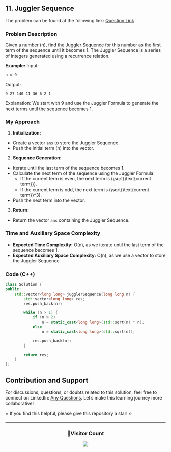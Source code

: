 ## 11. Juggler Sequence

The problem can be found at the following link: [Question Link](https://www.geeksforgeeks.org/problems/juggler-sequence3930/1)

### Problem Description

Given a number \(n\), find the Juggler Sequence for this number as the first term of the sequence until it becomes 1. The Juggler Sequence is a series of integers generated using a recurrence relation.

**Example:**
Input:
```
n = 9
```
Output:
```
9 27 140 11 36 6 2 1
```
Explanation:
We start with 9 and use the Juggler Formula to generate the next terms until the sequence becomes 1.

### My Approach

1. **Initialization:**
- Create a vector `ans` to store the Juggler Sequence.
- Push the initial term \(n\) into the vector.

2. **Sequence Generation:**
- Iterate until the last term of the sequence becomes 1.
- Calculate the next term of the sequence using the Juggler Formula: 
  - If the current term is even, the next term is \(\sqrt{\text{current term}}\).
  - If the current term is odd, the next term is \(\sqrt{\text{current term}}^3\).
- Push the next term into the vector.

3. **Return:**
- Return the vector `ans` containing the Juggler Sequence.

### Time and Auxiliary Space Complexity

- **Expected Time Complexity:** O(n), as we iterate until the last term of the sequence becomes 1.
- **Expected Auxiliary Space Complexity:** O(n), as we use a vector to store the Juggler Sequence.

### Code (C++)

```cpp
class Solution {
public:
    std::vector<long long> jugglerSequence(long long n) {
        std::vector<long long> res;
        res.push_back(n);

        while (n > 1) {
            if (n % 2)
                n = static_cast<long long>(std::sqrt(n) * n);
            else
                n = static_cast<long long>(std::sqrt(n));

            res.push_back(n);
        }

        return res;
    }
};
```

## Contribution and Support

For discussions, questions, or doubts related to this solution, feel free to connect on LinkedIn: [Any Questions](https://www.linkedin.com/in/het-patel-8b110525a/). Let’s make this learning journey more collaborative!

⭐ If you find this helpful, please give this repository a star! ⭐

---

<div align="center">
  <h3><b>📍Visitor Count</b></h3>
</div>

<p align="center">
  <img src="https://profile-counter.glitch.me/Hunterdii/count.svg" />
</p>
